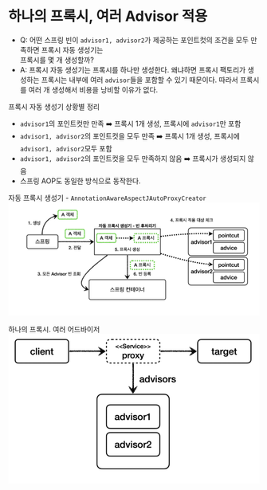 # 하나의 프록시, 여러 Advisor 적용

- Q: 어떤 스프링 빈이 ``advisor1, advisor2``가 제공하는 포인트컷의 조건을 모두 만족하면 프록시 자동 생성기는   
  프록시를 몇 개 생성할까?
- A: 프록시 자동 생성기는 프록시를 하나만 생성한다. 왜냐하면 프록시 팩토리가 생성하는 프록시는 내부에 여러
  ``advisor``들을 포함할 수 있기 때문이다. 따라서 프록시를 여러 개 생성해서 비용을 낭비할 이유가 없다.

프록시 자동 생성기 상황별 정리
- ``advisor1``의 포인트컷만 만족 ➡️ 프록시 1개 생성, 프록시에 ``advisor1``만 포함
- ``advisor1, advisor2``의 포인트컷을 모두 만족 ➡️ 프록시 1개 생성, 프록시에  ``advisor1, advisor2``모두 포함
- ``advisor1, advisor2``의 포인트컷을 모두 만족하지 않음 ➡️ 프록시가 생성되지 않음
- 스프링 AOP도 동일한 방식으로 동작한다.

자동 프록시 생성기 - ``AnnotationAwareAspectJAutoProxyCreator``
![7.png](Image%2F7.png)


하나의 프록시. 여러 어드바이저 
![8.png](Image%2F8.png)
